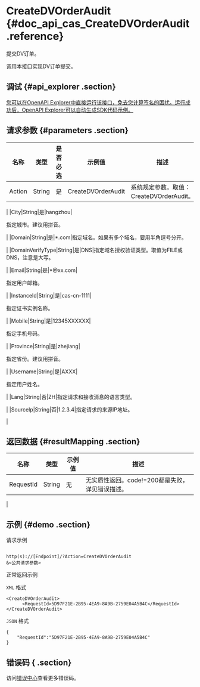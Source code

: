 # CreateDVOrderAudit {#doc_api_cas_CreateDVOrderAudit .reference}

提交DV订单。

调用本接口实现DV订单提交。

## 调试 {#api_explorer .section}

[您可以在OpenAPI Explorer中直接运行该接口，免去您计算签名的困扰。运行成功后，OpenAPI Explorer可以自动生成SDK代码示例。](https://api.aliyun.com/#product=cas&api=CreateDVOrderAudit&type=RPC&version=2018-07-13)

## 请求参数 {#parameters .section}

|名称|类型|是否必选|示例值|描述|
|--|--|----|---|--|
|Action|String|是|CreateDVOrderAudit|系统规定参数。取值：CreateDVOrderAudit。

 |
|City|String|是|hangzhou| 

 指定城市。建议用拼音。

 |
|Domain|String|是|\*.com|指定域名。如果有多个域名，要用半角逗号分开。

 |
|DomainVerifyType|String|是|DNS|指定域名授权验证类型。取值为FILE或DNS，注意是大写。

 |
|Email|String|是|\*@xx.com| 

 指定用户邮箱。

 |
|InstanceId|String|是|cas-cn-1111| 

 指定证书实例名称。

 |
|Mobile|String|是|12345XXXXXX| 

 指定手机号码。

 |
|Province|String|是|zhejiang| 

 指定省份。建议用拼音。

 |
|Username|String|是|AXXX| 

 指定用户姓名。

 |
|Lang|String|否|ZH|指定请求和接收消息的语言类型。

 |
|SourceIp|String|否|1.2.3.4|指定请求的来源IP地址。

 |

## 返回数据 {#resultMapping .section}

|名称|类型|示例值|描述|
|--|--|---|--|
|RequestId|String|无|无实质性返回。code!=200都是失败，详见错误描述。

 |

## 示例 {#demo .section}

请求示例

``` {#request_demo}

http(s)://[Endpoint]/?Action=CreateDVOrderAudit
&<公共请求参数>

```

正常返回示例

`XML` 格式

``` {#xml_return_success_demo}
<CreateDVOrderAudit>
	  <RequestId>5D97F21E-2B95-4EA9-8A9B-2759E04A5B4C</RequestId>
</CreateDVOrderAudit>
```

`JSON` 格式

``` {#json_return_success_demo}
{
	"RequestId":"5D97F21E-2B95-4EA9-8A9B-2759E04A5B4C"
}
```

## 错误码 { .section}

访问[错误中心](https://error-center.aliyun.com/status/product/cas)查看更多错误码。

